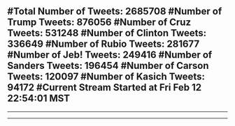 #Total Number of Tweets: 2685708 
#Number of Trump Tweets: 876056
#Number of Cruz Tweets: 531248
#Number of Clinton Tweets: 336649
#Number of Rubio Tweets: 281677
#Number of Jeb! Tweets: 249416
#Number of Sanders Tweets: 196454
#Number of Carson Tweets: 120097
#Number of Kasich Tweets: 94172
#Current Stream Started at Fri Feb 12 22:54:01 MST
---
---
---

